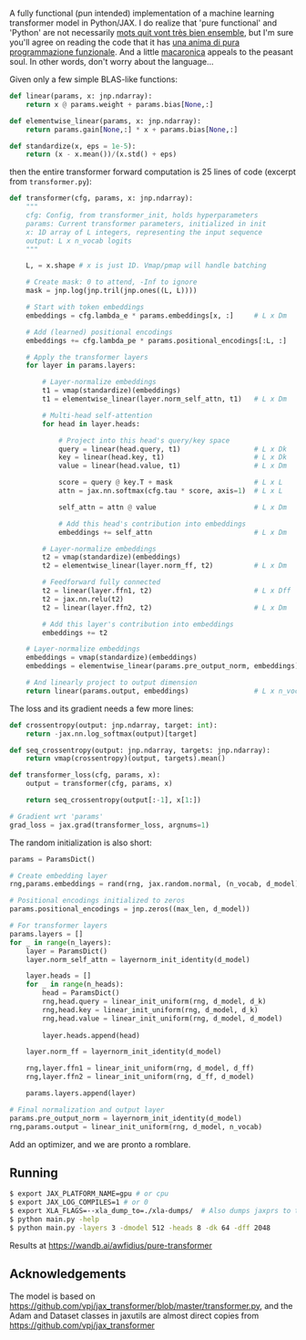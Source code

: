 A fully functional (pun intended) implementation of a machine learning transformer model in Python/JAX.  I do realize that 'pure functional' and 'Python' are not necessarily [mots quit vont très bien ensemble](https://forum.wordreference.com/threads/sont-les-mots-qui-vont-tr%C3%A8s-bien-ensemble.1832510/), but I'm sure you'll agree on reading the code that it has [una anima di pura programmazione funzionale](https://jax.readthedocs.io/en/latest/notebooks/Common_Gotchas_in_JAX.html).  And a little [macaronica](https://en.wikipedia.org/wiki/Macaronic_language) appeals to the peasant soul.  In other words, don't worry about the language... 

Given only a few simple BLAS-like functions:
```python
def linear(params, x: jnp.ndarray):
    return x @ params.weight + params.bias[None,:]

def elementwise_linear(params, x: jnp.ndarray):
    return params.gain[None,:] * x + params.bias[None,:]

def standardize(x, eps = 1e-5):
    return (x - x.mean())/(x.std() + eps)
```
then the entire transformer forward computation is 25 lines of code (excerpt from `transformer.py`):
```python
def transformer(cfg, params, x: jnp.ndarray):
    """
    cfg: Config, from transformer_init, holds hyperparameters
    params: Current transformer parameters, initialized in init
    x: 1D array of L integers, representing the input sequence
    output: L x n_vocab logits
    """

    L, = x.shape # x is just 1D. Vmap/pmap will handle batching

    # Create mask: 0 to attend, -Inf to ignore
    mask = jnp.log(jnp.tril(jnp.ones((L, L))))

    # Start with token embeddings
    embeddings = cfg.lambda_e * params.embeddings[x, :]     # L x Dm

    # Add (learned) positional encodings
    embeddings += cfg.lambda_pe * params.positional_encodings[:L, :]

    # Apply the transformer layers
    for layer in params.layers:

        # Layer-normalize embeddings
        t1 = vmap(standardize)(embeddings)
        t1 = elementwise_linear(layer.norm_self_attn, t1)   # L x Dm

        # Multi-head self-attention
        for head in layer.heads:

            # Project into this head's query/key space
            query = linear(head.query, t1)                  # L x Dk
            key = linear(head.key, t1)                      # L x Dk
            value = linear(head.value, t1)                  # L x Dm

            score = query @ key.T + mask                    # L x L
            attn = jax.nn.softmax(cfg.tau * score, axis=1)  # L x L

            self_attn = attn @ value                        # L x Dm

            # Add this head's contribution into embeddings
            embeddings += self_attn                         # L x Dm

        # Layer-normalize embeddings
        t2 = vmap(standardize)(embeddings)
        t2 = elementwise_linear(layer.norm_ff, t2)          # L x Dm

        # Feedforward fully connected
        t2 = linear(layer.ffn1, t2)                         # L x Dff
        t2 = jax.nn.relu(t2)
        t2 = linear(layer.ffn2, t2)                         # L x Dm

        # Add this layer's contribution into embeddings
        embeddings += t2

    # Layer-normalize embeddings
    embeddings = vmap(standardize)(embeddings)
    embeddings = elementwise_linear(params.pre_output_norm, embeddings)

    # And linearly project to output dimension
    return linear(params.output, embeddings)                # L x n_vocab 
```

The loss and its gradient needs a few more lines:
```python
def crossentropy(output: jnp.ndarray, target: int):
    return -jax.nn.log_softmax(output)[target]

def seq_crossentropy(output: jnp.ndarray, targets: jnp.ndarray):
    return vmap(crossentropy)(output, targets).mean()

def transformer_loss(cfg, params, x):
    output = transformer(cfg, params, x)

    return seq_crossentropy(output[:-1], x[1:])

# Gradient wrt 'params'
grad_loss = jax.grad(transformer_loss, argnums=1)
```

The random initialization is also short:
```python
params = ParamsDict()

# Create embedding layer
rng,params.embeddings = rand(rng, jax.random.normal, (n_vocab, d_model))

# Positional encodings initialized to zeros
params.positional_encodings = jnp.zeros((max_len, d_model))

# For transformer layers
params.layers = []
for _ in range(n_layers):
    layer = ParamsDict()
    layer.norm_self_attn = layernorm_init_identity(d_model)

    layer.heads = []
    for _ in range(n_heads):
        head = ParamsDict()
        rng,head.query = linear_init_uniform(rng, d_model, d_k)
        rng,head.key = linear_init_uniform(rng, d_model, d_k)
        rng,head.value = linear_init_uniform(rng, d_model, d_model)
        
        layer.heads.append(head)

    layer.norm_ff = layernorm_init_identity(d_model)

    rng,layer.ffn1 = linear_init_uniform(rng, d_model, d_ff)
    rng,layer.ffn2 = linear_init_uniform(rng, d_ff, d_model)

    params.layers.append(layer)

# Final normalization and output layer
params.pre_output_norm = layernorm_init_identity(d_model)
rng,params.output = linear_init_uniform(rng, d_model, n_vocab)
```

Add an optimizer, and we are pronto a romblare.

## Running
```sh
$ export JAX_PLATFORM_NAME=gpu # or cpu
$ export JAX_LOG_COMPILES=1 # or 0
$ export XLA_FLAGS=--xla_dump_to=./xla-dumps/  # Also dumps jaxprs to this folder
$ python main.py -help
$ python main.py -layers 3 -dmodel 512 -heads 8 -dk 64 -dff 2048 
```

Results at https://wandb.ai/awfidius/pure-transformer

## Acknowledgements

The model is based on https://github.com/vpj/jax_transformer/blob/master/transformer.py, and the Adam and Dataset 
classes in jaxutils are almost direct copies from https://github.com/vpj/jax_transformer
